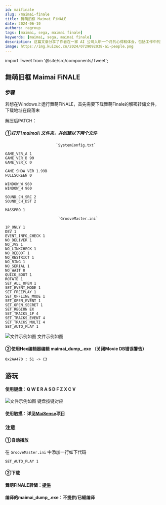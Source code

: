 ```yaml
---
id: maifinale
slug: /maimai-finale
title: 舞萌旧框 Maimai FiNALE
date: 2024-06-10
authors: ragroup
tags: [maimai, sega, maimai finale]
keywords: [maimai, sega, maimai finale]
description: 这篇文章分享了作者在一家 AI 公司入职一个月的心得和体会，包括工作中的挑战与成长。
image: https://img.kuizuo.cn/2024/0729092038-ai-people.png
---
```


import Tweet from '@site/src/components/Tweet';

## 舞萌旧框 Maimai FiNALE
### 步骤
若想在Windows上运行舞萌FiNALE，首先需要下载舞萌Finale的解密转储文件，下载地址在段落末

解压后PATCH：

##### ①打开 \maimai\ 文件夹，并创建以下两个文件

                           `SystemConfig.txt`
```
GAME_VER_A 1
GAME_VER_B 99
GAME_VER_C 0

GAME_SHOW_VER 1.99B
FULLSCREEN 0

WINDOW_W 960
WINDOW_H 960

SOUND_CH_SRC 2
SOUND_CH_DST 2

MASSPRO 1
```
                            `GrooveMaster.ini`
```
1P_ONLY 1
DEV 1
EVENT_INFO_CHECK 1
NO_DELIVER 1
NO_JVS 1
NO_LINKCHECK 1
NO_REBOOT 1
NO_RESTRICT 1
NO_RING 1
NO_SERIAL 1
NO_WAIT 0
QUICK_BOOT 1
ROTATE 1
SET_ALL_OPEN 1
SET_EVENT_MODE 1
SET_FREEPLAY 1
SET_OFFLINE_MODE 1
SET_OPEN_EVENT 1
SET_OPEN_SECRET 1
SET_REGION EX
SET_TRACKS_1P 4
SET_TRACKS_EVENT 4
SET_TRACKS_MULTI 4
SET_AUTO_PLAY 1
```
![文件示例如图](https://www.94joy.cn/wp-content/uploads/2022/04/sublime_text_bqD8XM38Aw-1024x738.png "文件示例如图") 文件示例如图

#### ②使用Hex编辑器编辑 maimai_dump_.exe （关闭Movie DB错误警告）
```
0x2AA470 : 51 -> C3
```
## 游玩
#### 使用键盘：Q W E R A S D F Z X C V
![文件示例如图](https://www.94joy.cn/wp-content/uploads/2022/04/maikeyboard.png "文件示例如图") 键盘按键对应
#### 使用触摸：详见[MaiSense](https://github.com/SirusDoma/MaiSense)项目

### 注意

#### ①自动播放

在 `GrooveMaster.ini` 中添加一行如下代码
```
SET_AUTO_PLAY 1
```
#### ②下载

#### 舞萌FiNALE转储：[提供](http://alist.ragroup.us.kg/terabox4/share/maimai/MAIMAI%20FINALE)

#### 编译的maimai_dump_.exe：不提供/已經编译

